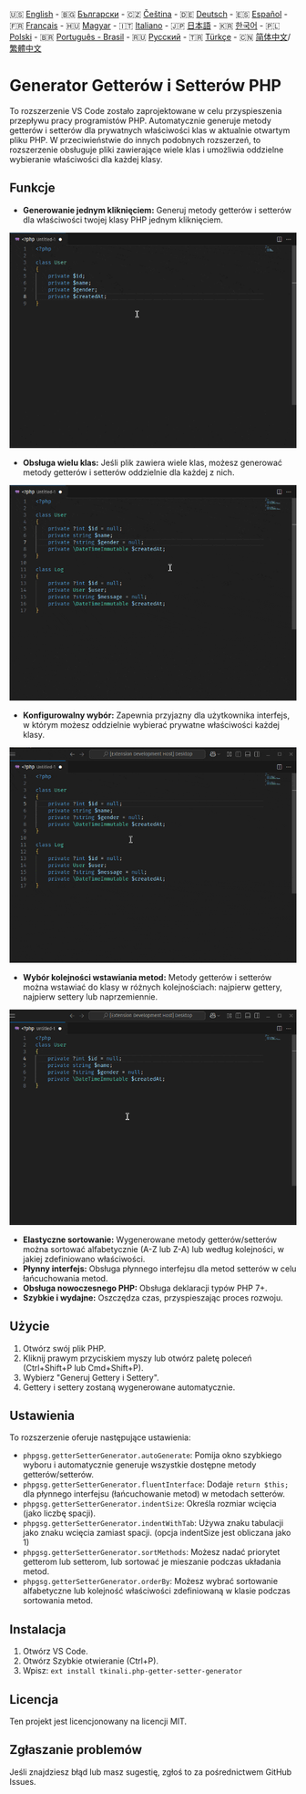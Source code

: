 🇺🇸 [English](./README.md) - 🇧🇬 [Български](./README_BG.md) - 🇨🇿 [Čeština](./README_CS.md) - 🇩🇪 [Deutsch](./README_DE.md) - 🇪🇸 [Español](./README_ES.md) - 🇫🇷 [Français](./README_FR.md) - 🇭🇺 [Magyar](./README_HU.md) - 🇮🇹 [Italiano](./README_IT.md) - 🇯🇵 [日本語](./README_JA.md) - 🇰🇷 [한국어](./README_KO.md) - 🇵🇱 [Polski](./README_PL.md) - 🇧🇷 [Português - Brasil](./README_PT-BR.md) - 🇷🇺 [Русский](./README_RU.md) - 🇹🇷 [Türkçe](./README_TR.md) - 🇨🇳 [简体中文](./README_ZH-CN.md)/[繁體中文](./README_ZH-TW.md)

# Generator Getterów i Setterów PHP

To rozszerzenie VS Code zostało zaprojektowane w celu przyspieszenia przepływu pracy programistów PHP. Automatycznie generuje metody getterów i setterów dla prywatnych właściwości klas w aktualnie otwartym pliku PHP. W przeciwieństwie do innych podobnych rozszerzeń, to rozszerzenie obsługuje pliki zawierające wiele klas i umożliwia oddzielne wybieranie właściwości dla każdej klasy.

## Funkcje

- **Generowanie jednym kliknięciem:** Generuj metody getterów i setterów dla właściwości twojej klasy PHP jednym kliknięciem.

![Generowanie jednym kliknięciem](images/one-click.gif "Generowanie jednym kliknięciem")

- **Obsługa wielu klas:** Jeśli plik zawiera wiele klas, możesz generować metody getterów i setterów oddzielnie dla każdej z nich.

![Obsługa wielu klas](images/multi-class.gif "Obsługa wielu klas")

- **Konfigurowalny wybór:** Zapewnia przyjazny dla użytkownika interfejs, w którym możesz oddzielnie wybierać prywatne właściwości każdej klasy.

![Konfigurowalny wybór](images/property-select.gif "Konfigurowalny wybór")

- **Wybór kolejności wstawiania metod:** Metody getterów i setterów można wstawiać do klasy w różnych kolejnościach: najpierw gettery, najpierw settery lub naprzemiennie.

![Wybór kolejności wstawiania metod](images/flexible-sort.gif "Wybór kolejności wstawiania metod")

- **Elastyczne sortowanie:** Wygenerowane metody getterów/setterów można sortować alfabetycznie (A-Z lub Z-A) lub według kolejności, w jakiej zdefiniowano właściwości.
- **Płynny interfejs:** Obsługa płynnego interfejsu dla metod setterów w celu łańcuchowania metod.
- **Obsługa nowoczesnego PHP:** Obsługa deklaracji typów PHP 7+.
- **Szybkie i wydajne:** Oszczędza czas, przyspieszając proces rozwoju.

## Użycie

1. Otwórz swój plik PHP.
2. Kliknij prawym przyciskiem myszy lub otwórz paletę poleceń (Ctrl+Shift+P lub Cmd+Shift+P).
3. Wybierz "Generuj Gettery i Settery".
4. Gettery i settery zostaną wygenerowane automatycznie.

## Ustawienia

To rozszerzenie oferuje następujące ustawienia:

- `phpgsg.getterSetterGenerator.autoGenerate`: Pomija okno szybkiego wyboru i automatycznie generuje wszystkie dostępne metody getterów/setterów.
- `phpgsg.getterSetterGenerator.fluentInterface`: Dodaje `return $this;` dla płynnego interfejsu (łańcuchowanie metod) w metodach setterów.
- `phpgsg.getterSetterGenerator.indentSize`: Określa rozmiar wcięcia (jako liczbę spacji).
- `phpgsg.getterSetterGenerator.indentWithTab`: Używa znaku tabulacji jako znaku wcięcia zamiast spacji. (opcja indentSize jest obliczana jako 1)
- `phpgsg.getterSetterGenerator.sortMethods`: Możesz nadać priorytet getterom lub setterom, lub sortować je mieszanie podczas układania metod.
- `phpgsg.getterSetterGenerator.orderBy`: Możesz wybrać sortowanie alfabetyczne lub kolejność właściwości zdefiniowaną w klasie podczas sortowania metod.

## Instalacja

1. Otwórz VS Code.
2. Otwórz Szybkie otwieranie (Ctrl+P).
3. Wpisz: `ext install tkinali.php-getter-setter-generator`

## Licencja

Ten projekt jest licencjonowany na licencji MIT.

## Zgłaszanie problemów

Jeśli znajdziesz błąd lub masz sugestię, zgłoś to za pośrednictwem GitHub Issues.